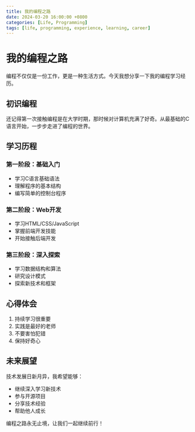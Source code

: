 ```yaml
---
title: 我的编程之路
date: 2024-03-20 16:00:00 +0800
categories: [Life, Programming]
tags: [life, programming, experience, learning, career]
---
```


# 我的编程之路

编程不仅仅是一份工作，更是一种生活方式。今天我想分享一下我的编程学习经历。

## 初识编程

还记得第一次接触编程是在大学时期，那时候对计算机充满了好奇。从最基础的C语言开始，一步步走进了编程的世界。

## 学习历程

### 第一阶段：基础入门
- 学习C语言基础语法
- 理解程序的基本结构
- 编写简单的控制台程序

### 第二阶段：Web开发
- 学习HTML/CSS/JavaScript
- 掌握前端开发技能
- 开始接触后端开发

### 第三阶段：深入探索
- 学习数据结构和算法
- 研究设计模式
- 探索新技术和框架

## 心得体会

1. 持续学习很重要
2. 实践是最好的老师
3. 不要害怕犯错
4. 保持好奇心

## 未来展望

技术发展日新月异，我希望能够：
- 继续深入学习新技术
- 参与开源项目
- 分享技术经验
- 帮助他人成长

编程之路永无止境，让我们一起继续前行！ 